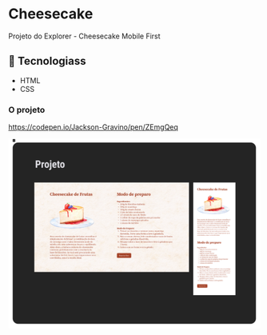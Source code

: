 # Cheesecake

Projeto do Explorer - Cheesecake Mobile First

## 🚀 Tecnologiass

- HTML
- CSS

### O projeto

https://codepen.io/Jackson-Gravino/pen/ZEmgQeq

<img src="images/projeto.jpg" />
